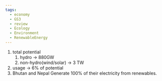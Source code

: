 ```yaml
---
tags:
  - economy
  - GS3
  - review
  - Ecology
  - Environment
  - RenewableEnergy
---
```

1. total potential
	1. hydro -> 880GW
	2. non-hydro(wind/solar) -> 3 TW
2. usage -> 6% of potential
3. Bhutan and Nepal  Generate 100% of their electricity from renewables.